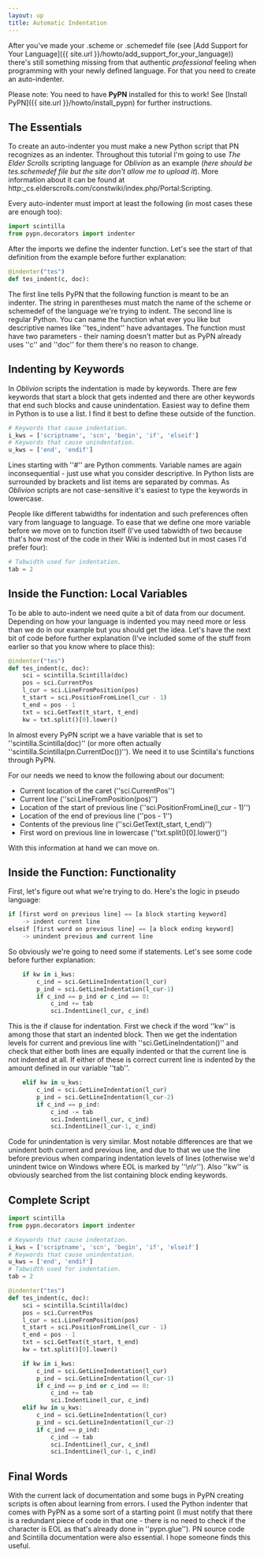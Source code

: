 ```yaml
---
layout: up
title: Automatic Indentation
---
```


After you've made your .scheme or .schemedef file (see [Add Support for Your Language]({{ site.url }}/howto/add_support_for_your_language)) there's still something missing from that authentic _professional_ feeling when programming with your newly defined language. For that you need to create an auto-indenter.

Please note: You need to have **PyPN** installed for this to work! See [Install PyPN]({{ site.url }}/howto/install_pypn) for further instructions.

## The Essentials

To create an auto-indenter you must make a new Python script that PN recognizes as an indenter. Throughout this tutorial I'm going to use _The Elder Scrolls_ scripting language for _Oblivion_ as an example (_here should be tes.schemedef file but the site don't allow me to upload it_). More information about it can be found at http:_cs.elderscrolls.com/constwiki/index.php/Portal:Scripting.

Every auto-indenter must import at least the following (in most cases these are enough too):

```python
import scintilla
from pypn.decorators import indenter
```

After the imports we define the indenter function. Let's see the start of that definition from the example before further explanation:

```python
@indenter("tes")
def tes_indent(c, doc):
```

The first line tells PyPN that the following function is meant to be an indenter. The string in parentheses must match the name of the scheme or schemedef of the language we're trying to indent. The second line is regular Python. You can name the function what ever you like but descriptive names like ''tes_indent'' have advantages. The function must have two parameters - their naming doesn't matter but as PyPN already uses ''c'' and ''doc'' for them there's no reason to change.

## Indenting by Keywords

In _Oblivion_ scripts the indentation is made by keywords. There are few keywords that start a block that gets indented and there are other keywords that end such blocks and cause unindentation. Easiest way to define them in Python is to use a list. I find it best to define these outside of the function.

```python
# Keywords that cause indentation.
i_kws = ['scriptname', 'scn', 'begin', 'if', 'elseif']
# Keywords that cause unindentation.
u_kws = ['end', 'endif']
```

Lines starting with ''#'' are Python comments. Variable names are again inconsequential - just use what you consider descriptive. In Python lists are surrounded by brackets and list items are separated by commas. As _Oblivion_ scripts are not case-sensitive it's easiest to type the keywords in lowercase.

People like different tabwidths for indentation and such preferences often vary from language to language. To ease that we define one more variable before we move on to function itself (I've used tabwidth of two because that's how most of the code in their Wiki is indented but in most cases I'd prefer four):

```python
# Tabwidth used for indentation.
tab = 2
```

## Inside the Function: Local Variables

To be able to auto-indent we need quite a bit of data from our document. Depending on how your language is indented you may need more or less than we do in our example but you should get the idea. Let's have the next bit of code before further explanation (I've included some of the stuff from earlier so that you know where to place this):

```python
@indenter("tes")
def tes_indent(c, doc):
    sci = scintilla.Scintilla(doc)
    pos = sci.CurrentPos
    l_cur = sci.LineFromPosition(pos)
    t_start = sci.PositionFromLine(l_cur - 1)
    t_end = pos - 1
    txt = sci.GetText(t_start, t_end)
    kw = txt.split()[0].lower()
```

In almost every PyPN script we a have variable that is set to ''scintilla.Scintilla(doc)'' (or more often actually ''scintilla.Scintilla(pn.CurrentDoc())''). We need it to use Scintilla's functions through PyPN.

For our needs we need to know the following about our document:

  * Current location of the caret (''sci.CurrentPos'')
  * Current line (''sci.LineFromPosition(pos)'')
  * Location of the start of previous line (''sci.PositionFromLine(l_cur - 1)'')
  * Location of the end of previous line (''pos - 1'')
  * Contents of the previous line (''sci.GetText(t_start, t_end)'')
  * First word on previous line in lowercase (''txt.split()[0].lower()'')

With this information at hand we can move on.

## Inside the Function: Functionality

First, let's figure out what we're trying to do. Here's the logic in pseudo language:

```python
if [first word on previous line] == [a block starting keyword]
    -> indent current line
elseif [first word on previous line] == [a block ending keyword]
    -> unindent previous and current line
```

So obviously we're going to need some if statements. Let's see some code before further explanation:

```python
    if kw in i_kws:
        c_ind = sci.GetLineIndentation(l_cur)
        p_ind = sci.GetLineIndentation(l_cur-1)
        if c_ind == p_ind or c_ind == 0:
            c_ind += tab
            sci.IndentLine(l_cur, c_ind)
```

This is the if clause for indentation. First we check if the word ''kw'' is among those that start an indented block. Then we get the indentation levels for current and previous line with ''sci.GetLineIndentation()'' and check that either both lines are equally indented or that the current line is not indented at all. If either of these is correct current line is indented by the amount defined in our variable ''tab''.

```python
    elif kw in u_kws:
        c_ind = sci.GetLineIndentation(l_cur)
        p_ind = sci.GetLineIndentation(l_cur-2)
        if c_ind == p_ind:
            c_ind -= tab
            sci.IndentLine(l_cur, c_ind)
            sci.IndentLine(l_cur-1, c_ind)
```

Code for unindentation is very similar. Most notable differences are that we unindent both current and previous line, and due to that we use the line before previous when comparing indentation levels of lines (otherwise we'd unindent twice on Windows where EOL is marked by ''\n\r''). Also ''kw'' is obviously searched from the list containing block ending keywords.

## Complete Script

```python
import scintilla
from pypn.decorators import indenter

# Keywords that cause indentation.
i_kws = ['scriptname', 'scn', 'begin', 'if', 'elseif']
# Keywords that cause unindentation.
u_kws = ['end', 'endif']
# Tabwidth used for indentation.
tab = 2

@indenter("tes")
def tes_indent(c, doc):
    sci = scintilla.Scintilla(doc)
    pos = sci.CurrentPos
    l_cur = sci.LineFromPosition(pos)
    t_start = sci.PositionFromLine(l_cur - 1)
    t_end = pos - 1
    txt = sci.GetText(t_start, t_end)
    kw = txt.split()[0].lower()

    if kw in i_kws:
        c_ind = sci.GetLineIndentation(l_cur)
        p_ind = sci.GetLineIndentation(l_cur-1)
        if c_ind == p_ind or c_ind == 0:
            c_ind += tab
            sci.IndentLine(l_cur, c_ind)
    elif kw in u_kws:
        c_ind = sci.GetLineIndentation(l_cur)
        p_ind = sci.GetLineIndentation(l_cur-2)
        if c_ind == p_ind:
            c_ind -= tab
            sci.IndentLine(l_cur, c_ind)
            sci.IndentLine(l_cur-1, c_ind)

```

## Final Words

With the current lack of documentation and some bugs in PyPN creating scripts is often about learning from errors. I used the Python indenter that comes with PyPN as a some sort of a starting point (I must notify that there is a redundant piece of code in that one - there is no need to check if the character is EOL as that's already done in ''pypn.glue''). PN source code and Scintilla documentation were also essential. I hope someone finds this useful.
